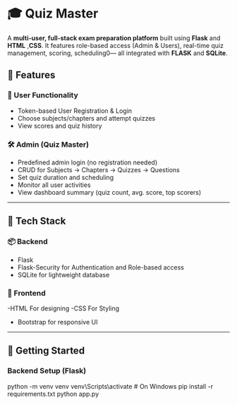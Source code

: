 # 🎓 Quiz Master

A **multi-user, full-stack exam preparation platform** built using **Flask** and **HTML** ,**CSS**. It features role-based access (Admin & Users), real-time quiz management, scoring, scheduling0— all integrated with **FLASK** and **SQLite**.



## 📌 Features

### 👤 User Functionality
- Token-based User Registration & Login
- Choose subjects/chapters and attempt quizzes
- View scores and quiz history


### 🛠 Admin (Quiz Master)
- Predefined admin login (no registration needed)
- CRUD for Subjects → Chapters → Quizzes → Questions
- Set quiz duration and scheduling
- Monitor all user activities
- View dashboard summary (quiz count, avg. score, top scorers)

---

## 🧱 Tech Stack

### 📦 Backend
- Flask 
- Flask-Security for Authentication and Role-based access
- SQLite for lightweight database


### 🎨 Frontend
-HTML For designing
-CSS For Styling
- Bootstrap for responsive UI

---

## 🚀 Getting Started

### Backend Setup (Flask)

python -m venv venv
venv\Scripts\activate   # On Windows
pip install -r requirements.txt
python app.py
